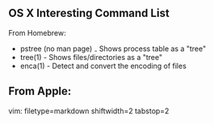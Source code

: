 ## OS X Interesting Command List ##

From Homebrew:
- pstree (no man page) ₋ Shows process table as a "tree"
- tree(1) - Shows files/directories as a "tree"
- enca(1) - Detect and convert the encoding of files

From Apple:
- 


vim: filetype=markdown shiftwidth=2 tabstop=2
